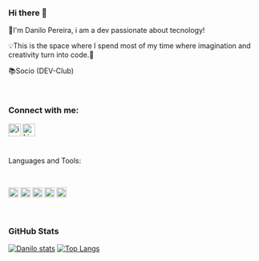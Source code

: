### Hi there 👋


:bust_in_silhouette:I'm Danilo Pereira, i am a dev passionate about tecnology!

:bulb:This is the space where I spend most of my time where imagination and creativity turn into code.:calling:

 :books:Socio (DEV-Club)

<br>

### Connect with me:

<p>
  <a href="https://instagram.com/danilopereiraof?igshid=ZDdkNTZiNTM=">
         <img align="left" alt="icone do instagram" width="25px" src="https://cdn.jsdelivr.net/npm/simple-icons@v3/icons/instagram.svg" />
  </a>
  
  <a href="https://www.linkedin.com/in/danilo-pereira-dev/">
<img align="left" alt="LinkedIn" width="25px" src="https://cdn.jsdelivr.net/npm/simple-icons@v3/icons/linkedin.svg" />
</a>
    <br>
    <br>
    
 <p align="left">
 <br />
 Languages and Tools:
 </p>
<br>

<code><img height="20" src="https://cdn.jsdelivr.net/gh/devicons/devicon/icons/html5/html5-original.svg"></code>
<code><img height="20" src="https://cdn.jsdelivr.net/gh/devicons/devicon/icons/css3/css3-original.svg"></code>
<code><img height="20" src="https://cdn.jsdelivr.net/gh/devicons/devicon/icons/javascript/javascript-original.svg"></code>
<code><img height="20" src="https://cdn.jsdelivr.net/gh/devicons/devicon/icons/react/react-original.svg"></code>
<code><img height="20" src="https://cdn.jsdelivr.net/gh/devicons/devicon/icons/nodejs/nodejs-original-wordmark.svg"></code>

<br>

### GitHub Stats

[![Danilo stats](https://github-readme-stats.vercel.app/api?username=DaniloPereira8&show_icons=true&theme=dracula)](https://github.com/anuraghazra/github-readme-stats)
[![Top Langs](https://github-readme-stats.vercel.app/api/top-langs/?username=daniloPereira8&layout=compact&show_icons=true&theme=dracula)](https://github.com/anuraghazra/github-readme-stats)
